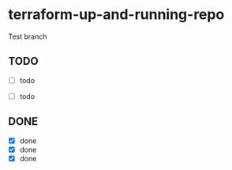 # terraform-up-and-running-repo 
Test branch

## TODO

- [ ] todo
- [ ] todo


## DONE

- [X] done
- [X] done
- [X] done
